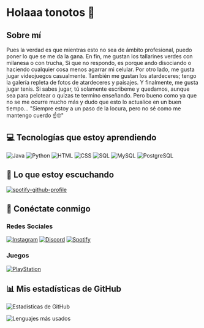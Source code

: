# Holaaa tonotos 👻

## Sobre mí
Pues la verdad es que mientras esto no sea de ámbito profesional, puedo poner lo que se me da la gana. En fin, me gustan los tallarines verdes con milanesa o con trucha, Si que no respondo, es porque ando disociando o haciendo cualquier cosa menos agarrar mi celular. Por otro lado, me gusta jugar videojuegos casualmente. También me gustan los atardeceres; tengo la galería repleta de fotos de atardeceres y paisajes. Y finalmente, me gusta jugar tenis. Si sabes jugar, tú solamente escribeme y quedamos, aunque sea para pelotear o quizas te termino enseñando. Pero bueno como ya que no se me ocurre mucho más y dudo que esto lo actualice en un buen tiempo... "Siempre estoy a un paso de la locura, pero no sé como me mantengo cuerdo ☝️🤓"

## 💻 Tecnologías que estoy aprendiendo
![Java](https://img.shields.io/badge/Java-ED8B00?style=for-the-badge&logo=openjdk&logoColor=white)
![Python](https://img.shields.io/badge/Python-3776AB?style=for-the-badge&logo=python&logoColor=white)
![HTML](https://img.shields.io/badge/HTML5-E34F26?style=for-the-badge&logo=html5&logoColor=white)
![CSS](https://img.shields.io/badge/CSS3-1572B6?style=for-the-badge&logo=css3&logoColor=white)
![SQL](https://img.shields.io/badge/SQL-4479A1?style=for-the-badge&logo=sql&logoColor=white)
![MySQL](https://img.shields.io/badge/MySQL-4479A1?style=for-the-badge&logo=mysql&logoColor=white)
![PostgreSQL](https://img.shields.io/badge/PostgreSQL-336791?style=for-the-badge&logo=postgresql&logoColor=white)

## 🎵 Lo que estoy escuchando

[![spotify-github-profile](https://spotify-github-profile.kittinanx.com/api/view?uid=tl59ve38rzgi7kogtqonm3aln&cover_image=true&theme=default&show_offline=true&background_color=121212&interchange=false&bar_color=53b14f&bar_color_cover=false)](https://spotify-github-profile.kittinanx.com/api/view?uid=tl59ve38rzgi7kogtqonm3aln&redirect=true)

## 🔗 Conéctate conmigo

### Redes Sociales
[![Instagram](https://img.shields.io/badge/Instagram-E4405F?style=for-the-badge&logo=instagram&logoColor=white)](https://www.instagram.com/xxoan.vx?igsh=eGx1bWhmM3ZiNzNu&utm_source=qr)
[![Discord](https://img.shields.io/badge/Discord-7289DA?style=for-the-badge&logo=discord&logoColor=white)](https://discord.gg/5sYSufuH)
[![Spotify](https://img.shields.io/badge/Spotify-1ED760?style=for-the-badge&logo=spotify&logoColor=white)](https://open.spotify.com/user/tl59ve38rzgi7kogtqonm3aln?si=_eIEsYMySWOwzx4T77fzgw)

### Juegos
[![PlayStation](https://img.shields.io/badge/PlayStation-003791?style=for-the-badge&logo=playstation&logoColor=white)](https://profile.playstation.com/JuanvicXD)

## 📊 Mis estadísticas de GitHub

![Estadísticas de GitHub](https://github-readme-stats.vercel.app/api?username=Xoanvx&show_icons=true&theme=tokyonight)

![Lenguajes más usados](https://github-readme-stats.vercel.app/api/top-langs/?username=Xoanvx&layout=compact&theme=tokyonight)

